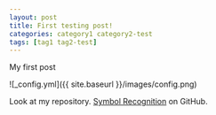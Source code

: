 ```yaml
---
layout: post
title: First testing post!
categories: category1 category2-test
tags: [tag1 tag2-test]
---
```


My first post

![_config.yml]({{ site.baseurl }}/images/config.png)

Look at my repository. [Symbol Recognition](https://github.com/Krzyrok/SymbolRecognition) on GitHub.
